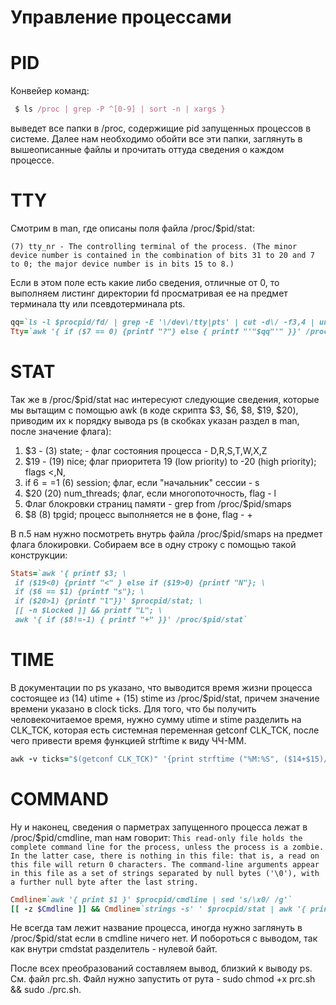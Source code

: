 # Управление процессами

# PID

 Конвейер команд:
```ruby
 $ ls /proc | grep -P ^[0-9] | sort -n | xargs }
```
выведет все папки в /proc, содержищие pid запущенных процессов в системе. Далее нам необходимо обойти все эти папки, заглянуть в вышеописанные файлы и прочитать оттуда сведения о каждом процессе.

# TTY
Смотрим в man, где описаны поля файла /proc/$pid/stat:
```
(7) tty_nr - The controlling terminal of the process. (The minor device number is contained in the combination of bits 31 to 20 and 7 to 0; the major device number is in bits 15 to 8.)
```
Если в этом поле есть какие либо сведения, отличные от 0, то выполняем листинг директории fd просматривая ее на предмет терминала tty или псевдотерминала pts.
```ruby
qq=`ls -l $procpid/fd/ | grep -E '\/dev\/tty|pts' | cut -d\/ -f3,4 | uniq`
Tty=`awk '{ if ($7 == 0) {printf "?"} else { printf "'"$qq"'" }}' /proc/$pid/stat`
```
# STAT

Так же в /proc/$pid/stat нас интересуют следующие сведения, которые мы вытащим с помощью awk (в коде скрипта $3, $6, $8, $19, $20), приводим их к порядку вывода ps (в скобках указан раздел в man, после значение флага):
1. $3 - (3) state; - флаг состояния процесса - D,R,S,T,W,X,Z
2. $19 - (19) nice; флаг приоритета 19 (low priority) to -20 (high priority); flags <,N,
3. if $6==$1 (6) session; флаг, если "начальник" сессии - s
4. $20 (20) num_threads; флаг, если многопоточность, flag - l
5. Флаг блокровки страниц памяти - grep from /proc/$pid/smaps
6. $8 (8) tpgid; процесс выполняется не в фоне, flag - +

В п.5 нам нужно посмотреть внутрь файла /proc/$pid/smaps на предмет флага блокировки.
Собираем все в одну строку с помощью такой конструкции:
```ruby
Stats=`awk '{ printf $3; \
 if ($19<0) {printf "<" } else if ($19>0) {printf "N"}; \
 if ($6 == $1) {printf "s"}; \
 if ($20>1) {printf "l"}}' $procpid/stat; \
 [[ -n $Locked ]] && printf "L"; \
 awk '{ if ($8!=-1) { printf "+" }}' /proc/$pid/stat`
 ```
# TIME
В документации по ps указано, что выводится время жизни процесса состоящее из (14) utime + (15) stime из /proc/$pid/stat, причем значение времени указано в clock ticks. Для того, что бы получить человекочитаемое время, нужно сумму utime и stime разделить на CLK_TCK, которая есть системная переменная getconf CLK_TCK, после чего привести время функцией strftime к виду ЧЧ-ММ.
```ruby
awk -v ticks="$(getconf CLK_TCK)" '{print strftime ("%M:%S", ($14+$15)/ticks)}' /proc/$pid/stat
```
# COMMAND
Ну и наконец, сведения о парметрах запущенного процесса лежат в /proc/$pid/cmdline, man нам говорит:
```This read-only file holds the complete command line for the process, unless the process is a zombie. In the latter case, there is nothing in this file: that is, a read on this file will return 0 characters. The command-line arguments appear in this file as a set of strings separated by null bytes ('\0'), with a further null byte after the last string. ```

```ruby
Cmdline=`awk '{ print $1 }' $procpid/cmdline | sed 's/\x0/ /g'`
[[ -z $Cmdline ]] && Cmdline=`strings -s' ' $procpid/stat | awk '{ printf $2 }' | sed 's/(/[/; s/)/]/'`
```
Не всегда там лежит название процесса, иногда нужно заглянуть в /proc/$pid/stat если в cmdline ничего нет. И побороться с выводом, так как внутри cmdstat разделитель - нулевой байт.

После всех преобразований составляем вывод, близкий к выводу ps. См. файл prc.sh. Файл нужно запустить от рута - sudo chmod +x prc.sh && sudo ./prc.sh.
